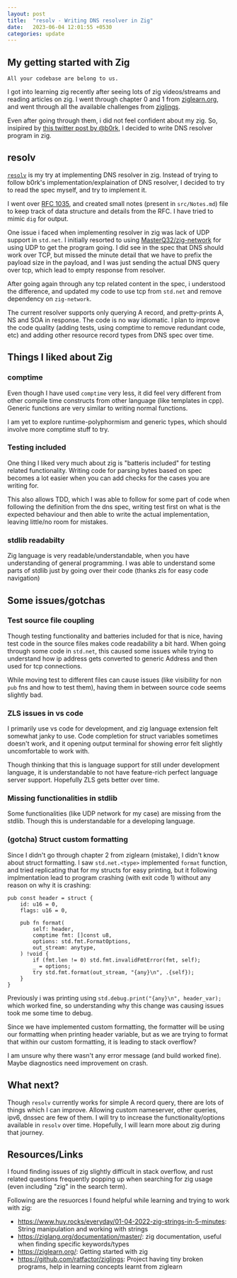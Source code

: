 ```yaml
---
layout: post
title:  "resolv - Writing DNS resolver in Zig"
date:   2023-06-04 12:01:55 +0530
categories: update
---
```


## My getting started with Zig

`All your codebase are belong to us.`

I got into learning zig recently after seeing lots of zig videos/streams and reading articles on zig.
I went through chapter 0 and 1 from [ziglearn.org](https://ziglearn.org), and went through all the available challenges from [ziglings](https://github.com/ratfactor/ziglings).

Even after going through them, i did not feel confident about my zig. So, insipired by [this twitter post by @b0rk](https://twitter.com/b0rk/status/1663960242667782184), I decided to write DNS resolver program in zig.

## resolv

[`resolv`](https://github.com/e-aakash/resolv/) is my try at implementing DNS resolver in zig. Instead of trying to follow b0rk's implementation/explaination of DNS resolver, I decided to try to read the spec myself, and try to implement it.

I went over [RFC 1035](https://datatracker.ietf.org/doc/html/rfc1035), and created small notes (present in `src/Notes.md`) file to keep track of data structure and details from the RFC. I have tried to mimic `dig` for output.

One issue i faced when implementing resolver in zig was lack of UDP support in `std.net`. I initially resorted to using [MasterQ32/zig-network](https://github.com/MasterQ32/zig-network) for using UDP to get the program going.
I did see in the spec that DNS should work over TCP, but missed the minute detail that we have to prefix the payload size in the payload, and I was just sending the actual DNS query over tcp, which lead to empty response from resolver.

After going again through any tcp related content in the spec, i understood the difference, and updated my code to use tcp from `std.net` and remove dependency on `zig-network`.

The current resolver supports only querying A record, and pretty-prints A, NS and SOA in response. The code is no way idiomatic. I plan to improve the code quality (adding tests, using comptime to remove redundant code, etc) and adding other resource record types from DNS spec over time.

## Things I liked about Zig

### comptime

Even though I have used `comptime` very less, it did feel very different from other compile time constructs from other language (like templates in cpp). Generic functions are very similar to writing normal functions.

I am yet to explore runtime-polyphormism and generic types, which should involve more comptime stuff to try.

### Testing included

One thing I liked very much about zig is "batteris included" for testing related functionality. Writing code for parsing bytes based on spec becomes a lot easier when you can add checks for the cases you are writing for.

This also allows TDD, which I was able to follow for some part of code when following the definition from the dns spec, writing test first on what is the expected behaviour and then able to write the actual implementation, leaving little/no room for mistakes.

### stdlib readabilty

Zig language is very readable/understandable, when you have understanding of general programming. I was able to understand some parts of stdlib just by going over their code (thanks zls for easy code navigation)

<!-- ### Tagged unions, enums and type system in general  -->

<!-- The type system is easy to understand, and easier to write code in. The  -->

## Some issues/gotchas

### Test source file coupling

Though testing functionality and batteries included for that is nice, having test code in the source files makes code readability a bit hard. When going through some code in `std.net`, this caused some issues while trying to understand how ip address gets converted to generic Address and then used for tcp connections.

While moving test to different files can cause issues (like visibility for non `pub` fns and how to test them), having them in between source code seems slightly bad.

### ZLS issues in vs code

I primarily use vs code for development, and zig language extension felt somewhat janky to use. Code completion for struct variables sometimes doesn't work, and it opening output terminal for showing error felt slightly uncomfortable to work with.

Though thinking that this is language support for still under development language, it is understandable to not have feature-rich perfect language server support. Hopefully ZLS gets better over time.

### Missing functionalities in stdlib

Some functionalities (like UDP network for my case) are missing from the stdlib. Though this is understandable for a developing language.

### (gotcha) Struct custom formatting
Since I didn't go through chapter 2 from ziglearn (mistake), I didn't know about struct formatting. I saw `std.net.<type>` implemented `format` function, and tried replicating that for my structs for easy printing, but it following implmentation lead to program crashing (with exit code 1) without any reason on why it is crashing:

```zig
pub const header = struct {
    id: u16 = 0,
    flags: u16 = 0,

    pub fn format(
        self: header,
        comptime fmt: []const u8,
        options: std.fmt.FormatOptions,
        out_stream: anytype,
    ) !void {
        if (fmt.len != 0) std.fmt.invalidFmtError(fmt, self);
        _ = options;
        try std.fmt.format(out_stream, "{any}\n", .{self});
    }
}
```

Previously i was printing using `std.debug.print("{any}\n", header_var);` which worked fine, so understanding why this change was causing issues took me some time to debug.

Since we have implemented custom formatting, the formatter will be using our formatting when printing header variable, but as we are trying to format that within our custom formatting, it is leading to stack overflow?

I am unsure why there wasn't any error message (and build worked fine). Maybe diagnostics need improvement on crash.

## What next?

Though `resolv` currently works for simple A record query, there are lots of things which I can improve. Allowing custom nameserver, other queries, ipv6, dnssec are few of them. I will try to increase the functionality/options available in `resolv` over time. Hopefully, I will learn more about zig during that journey.

## Resources/Links

I found finding issues of zig slightly difficult in stack overflow, and rust related questions frequently popping up when searching for zig usage (even including "zig" in the search term).

Following are the resuorces I found helpful while learning and trying to work with zig:

- https://www.huy.rocks/everyday/01-04-2022-zig-strings-in-5-minutes: String manipulation and working with strings
- https://ziglang.org/documentation/master/: zig documentation, useful when finding specific keywords/types
- https://ziglearn.org/: Getting started with zig
- https://github.com/ratfactor/ziglings: Project having tiny broken programs, help in learning concepts learnt from ziglearn
